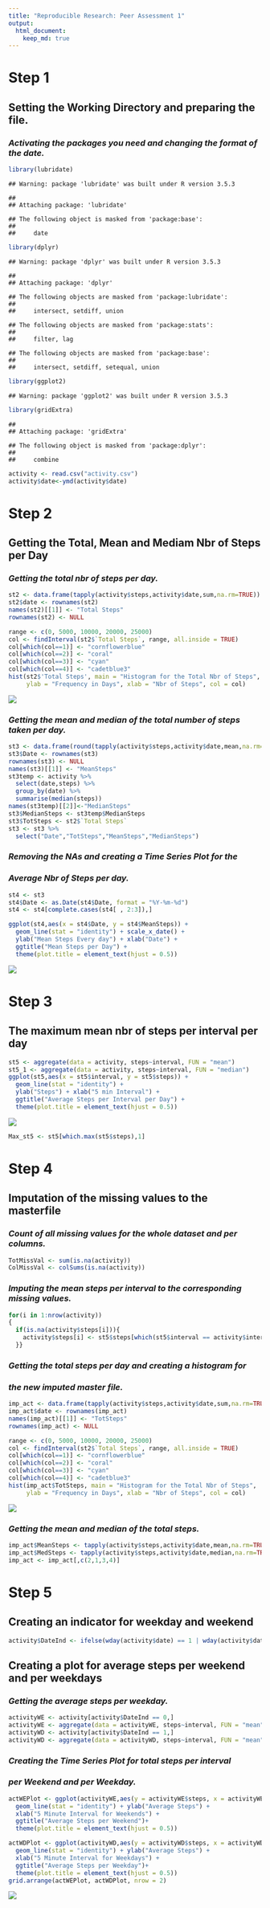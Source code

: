 ```yaml
---
title: "Reproducible Research: Peer Assessment 1"
output: 
  html_document:
    keep_md: true
---
```


# Step 1
## Setting the **Working Directory** and preparing the file.

###   *Activating the packages you need and changing the format of the date.*

```r
library(lubridate)
```

```
## Warning: package 'lubridate' was built under R version 3.5.3
```

```
## 
## Attaching package: 'lubridate'
```

```
## The following object is masked from 'package:base':
## 
##     date
```

```r
library(dplyr)
```

```
## Warning: package 'dplyr' was built under R version 3.5.3
```

```
## 
## Attaching package: 'dplyr'
```

```
## The following objects are masked from 'package:lubridate':
## 
##     intersect, setdiff, union
```

```
## The following objects are masked from 'package:stats':
## 
##     filter, lag
```

```
## The following objects are masked from 'package:base':
## 
##     intersect, setdiff, setequal, union
```

```r
library(ggplot2)
```

```
## Warning: package 'ggplot2' was built under R version 3.5.3
```

```r
library(gridExtra)
```

```
## 
## Attaching package: 'gridExtra'
```

```
## The following object is masked from 'package:dplyr':
## 
##     combine
```

```r
activity <- read.csv("activity.csv")
activity$date<-ymd(activity$date)
```

# Step 2
## Getting the Total, Mean and Mediam Nbr of Steps per Day

###   *Getting the total nbr of steps per day.*

```r
st2 <- data.frame(tapply(activity$steps,activity$date,sum,na.rm=TRUE))
st2$date <- rownames(st2)
names(st2)[[1]] <- "Total Steps"
rownames(st2) <- NULL

range <- c(0, 5000, 10000, 20000, 25000)
col <- findInterval(st2$`Total Steps`, range, all.inside = TRUE)
col[which(col==1)] <- "cornflowerblue"
col[which(col==2)] <- "coral"
col[which(col==3)] <- "cyan"
col[which(col==4)] <- "cadetblue3"
hist(st2$'Total Steps', main = "Histogram for the Total Nbr of Steps", 
     ylab = "Frequency in Days", xlab = "Nbr of Steps", col = col)
```

![](PA1_template_files/figure-html/unnamed-chunk-2-1.png)<!-- -->

###   *Getting the **mean** and **median** of the **total number of steps taken per day**.*

```r
st3 <- data.frame(round(tapply(activity$steps,activity$date,mean,na.rm=TRUE),2))
st3$Date <- rownames(st3)
rownames(st3) <- NULL
names(st3)[[1]] <- "MeanSteps"
st3temp <- activity %>% 
  select(date,steps) %>% 
  group_by(date) %>% 
  summarise(median(steps))
names(st3temp)[[2]]<-"MedianSteps"
st3$MedianSteps <- st3temp$MedianSteps
st3$TotSteps <- st2$`Total Steps`
st3 <- st3 %>% 
  select("Date","TotSteps","MeanSteps","MedianSteps")
```

###   *Removing the NAs and creating a Time Series Plot for the*
###   *Average Nbr of Steps per day.*

```r
st4 <- st3
st4$Date <- as.Date(st4$Date, format = "%Y-%m-%d")
st4 <- st4[complete.cases(st4[ , 2:3]),]

ggplot(st4,aes(x = st4$Date, y = st4$MeanSteps)) + 
  geom_line(stat = "identity") + scale_x_date() + 
  ylab("Mean Steps Every day") + xlab("Date") + 
  ggtitle("Mean Steps per Day") + 
  theme(plot.title = element_text(hjust = 0.5))
```

![](PA1_template_files/figure-html/unnamed-chunk-4-1.png)<!-- -->

# Step 3
## The maximum mean nbr of steps per interval per day

```r
st5 <- aggregate(data = activity, steps~interval, FUN = "mean")
st5_1 <- aggregate(data = activity, steps~interval, FUN = "median")
ggplot(st5,aes(x = st5$interval, y = st5$steps)) + 
  geom_line(stat = "identity") + 
  ylab("Steps") + xlab("5 min Interval") + 
  ggtitle("Average Steps per Interval per Day") + 
  theme(plot.title = element_text(hjust = 0.5))
```

![](PA1_template_files/figure-html/unnamed-chunk-5-1.png)<!-- -->

```r
Max_st5 <- st5[which.max(st5$steps),1]
```

# Step 4
## Imputation of the missing values to the masterfile

###   *Count of all missing values for the whole dataset and per columns.*

```r
TotMissVal <- sum(is.na(activity))
ColMissVal <- colSums(is.na(activity))
```

###   *Imputing the mean steps per interval to the corresponding missing values.*

```r
for(i in 1:nrow(activity))
{
  if(is.na(activity$steps[i])){
    activity$steps[i] <- st5$steps[which(st5$interval == activity$interval[i])]
  }}
```

###   *Getting the total steps per day and creating a histogram for*
###   *the new imputed master file.*

```r
imp_act <- data.frame(tapply(activity$steps,activity$date,sum,na.rm=TRUE))
imp_act$date <- rownames(imp_act)
names(imp_act)[[1]] <- "TotSteps"
rownames(imp_act) <- NULL

range <- c(0, 5000, 10000, 20000, 25000)
col <- findInterval(st2$`Total Steps`, range, all.inside = TRUE)
col[which(col==1)] <- "cornflowerblue"
col[which(col==2)] <- "coral"
col[which(col==3)] <- "cyan"
col[which(col==4)] <- "cadetblue3"
hist(imp_act$TotSteps, main = "Histogram for the Total Nbr of Steps", 
     ylab = "Frequency in Days", xlab = "Nbr of Steps", col = col)
```

![](PA1_template_files/figure-html/unnamed-chunk-8-1.png)<!-- -->

###   *Getting the mean and median of the total steps.*

```r
imp_act$MeanSteps <- tapply(activity$steps,activity$date,mean,na.rm=TRUE)
imp_act$MedSteps <- tapply(activity$steps,activity$date,median,na.rm=TRUE)
imp_act <- imp_act[,c(2,1,3,4)]
```

# Step 5
## Creating an indicator for weekday and weekend

```r
activity$DateInd <- ifelse(wday(activity$date) == 1 | wday(activity$date) == 7,0,1)
```

## Creating a plot for average steps per weekend and per weekdays

###   *Getting the average steps per weekday.*

```r
activityWE <- activity[activity$DateInd == 0,]
activityWE <- aggregate(data = activityWE, steps~interval, FUN = "mean")
activityWD <- activity[activity$DateInd == 1,]
activityWD <- aggregate(data = activityWD, steps~interval, FUN = "mean")
```

###   *Creating the Time Series Plot for total steps per interval*
###   *per Weekend and per Weekday.*

```r
actWEPlot <- ggplot(activityWE,aes(y = activityWE$steps, x = activityWE$interval)) + 
  geom_line(stat = "identity") + ylab("Average Steps") + 
  xlab("5 Minute Interval for Weekends") + 
  ggtitle("Average Steps per Weekend")+
  theme(plot.title = element_text(hjust = 0.5))

actWDPlot <- ggplot(activityWD,aes(y = activityWD$steps, x = activityWD$interval)) + 
  geom_line(stat = "identity") + ylab("Average Steps") + 
  xlab("5 Minute Interval for Weekdays") + 
  ggtitle("Average Steps per Weekday")+
  theme(plot.title = element_text(hjust = 0.5))
grid.arrange(actWEPlot, actWDPlot, nrow = 2)
```

![](PA1_template_files/figure-html/unnamed-chunk-12-1.png)<!-- -->

